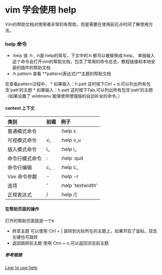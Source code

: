 # vim 学会使用 help #

Vim的帮助文档对使用者非常的有帮助，但是需要在使用前花点时间了解使用方法。

### help 命令 ###

* :help 或 :h , :h是:help的简写，下文中的:h 都可以被替换成:help。 单独输入这个命令会打开vim的帮助文档，包含了常用的命令总览，教程链接和本地安装的插件的帮助文档
* :h pattern 查看 **pattern(表达式)**主题的帮助文档

在查看pattern过程中，
    * 如果输入：h patt 这时按下Ctrl + d,可以列出所有包含‘patt’的主题
    * 如果输入：h patt 这时按下Tab,可以列出所有包含‘patt’的主题（如果设置了 wildmenu 能够使用增强版的自动补全的命令。）

#### context 上下文 ####

 类别 | 前缀 | 例子
 :-|:-|:-
 普通模式命令 |  |  :help x
 可视模式命令 | v_ | :help v_u
 插入模式命令 | i_ | :help i_<Esc>
 命令行模式命令 | : | :help :quit
 命令行编辑 | c_ | :help c_<Del>
 Vim 命令参数 | - | :help -r
 选项 | ' | :help 'textwidth'
 正规表达式 | \/ | :help \/[


 #### 在帮助页面的操作 ####
打开的帮助页面就是一个k
 * 转至主题
 可以使用 Ctrl + ] 跳转到光标所在的主题上，如果开启了鼠标，双击左键也可跳转
 * 返回跳转前主题
 使用 Ctro + o,可以返回浏览前主题

##### 参考链接 #####
[ Lear to use help ](https://vim.fandom.com/wiki/Learn_to_use_help)
